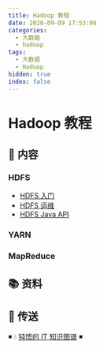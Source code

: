 ```yaml
---
title: Hadoop 教程
date: 2020-09-09 17:53:08
categories:
  - 大数据
  - hadoop
tags:
  - 大数据
  - Hadoop
hidden: true
index: false
---
```


# Hadoop 教程

## 📖 内容

### HDFS

- [HDFS 入门](01.hdfs/01.HDFS入门.md)
- [HDFS 运维](01.hdfs/02.HDFS运维.md)
- [HDFS Java API](01.hdfs/03.HDFSJavaApi.md)

### YARN

### MapReduce

## 📚 资料

## 🚪 传送

◾ 💧 [钝悟的 IT 知识图谱](https://dunwu.github.io/waterdrop/) ◾
